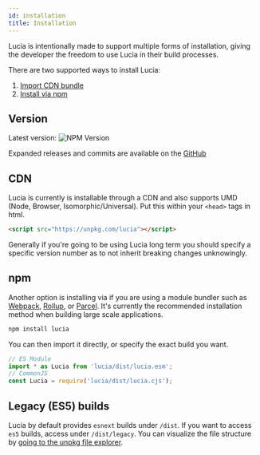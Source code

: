 ```yaml
---
id: installation
title: Installation
---
```


Lucia is intentionally made to support multiple forms of installation, giving the developer the freedom to use Lucia in their build processes.

There are two supported ways to install Lucia:

1. [Import CDN bundle](#cdn)
2. [Install via npm](#npm)

## Version

Latest version: ![NPM Version](https://img.shields.io/npm/v/lucia?color=7460E1&labelColor=1D1E32&style=flat-square)

Expanded releases and commits are available on the [GitHub](https://github.com/aidenybai/lucia/releases)

## CDN

Lucia is currently is installable through a CDN and also supports UMD (Node, Browser, Isomorphic/Universal). Put this within your `<head>` tags in html.

```html
<script src="https://unpkg.com/lucia"></script>
```

Generally if you're going to be using Lucia long term you should specify a specific version number as to not inherit breaking changes unknowingly.

## npm

Another option is installing via if you are using a module bundler such as [Webpack](https://webpack.js.org/), [Rollup](https://rollupjs.org), or [Parcel](https://parceljs.org/). It's currently the recommended installation method when building large scale applications.

```sh
npm install lucia
```

You can then import it directly, or specify the exact build you want.

```js
// ES Module
import * as Lucia from 'lucia/dist/lucia.esm';
// CommonJS
const Lucia = require('lucia/dist/lucia.cjs');
```

## Legacy (ES5) builds

Lucia by default provides `esnext` builds under `/dist`. If you want to access `es5` builds, access under `/dist/legacy`. You can visualize the file structure by [going to the unpkg file explorer](https://unpkg.com/browse/lucia@0.3.8/dist/).
